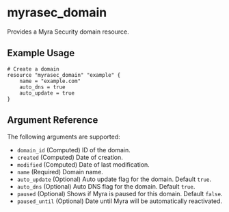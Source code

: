 # myrasec_domain

Provides a Myra Security domain resource.

## Example Usage

```hcl
# Create a domain
resource "myrasec_domain" "example" {
    name = "example.com"
    auto_dns = true
    auto_update = true
}
```

## Argument Reference

The following arguments are supported:

* `domain_id` (Computed) ID of the domain.
* `created` (Computed) Date of creation.
* `modified` (Computed) Date of last modification.
* `name` (Required) Domain name.
* `auto_update` (Optional) Auto update flag for the domain. Default `true`.
* `auto_dns` (Optional) Auto DNS flag for the domain. Default `true`.
* `paused` (Optional) Shows if Myra is paused for this domain. Default `false`.
* `paused_until` (Optional) Date until Myra will be automatically reactivated.